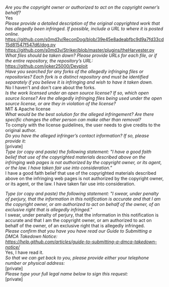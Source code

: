 *Are you the copyright owner or authorized to act on the copyright owner’s
behalf?*  
Yes  
*Please provide a detailed description of the original copyrighted work
that has allegedly been infringed. If possible, include a URL to where it
is posted online.*  
https://github.com/s0md3v/ReconDog/blob/39e45e8adeabfbc9d9a7fd33cd15d81547f547d6/dog.py  
https://github.com/s0md3v/Striker/blob/master/plugins/theHarvester.py  
*What files should be taken down? Please provide URLs for each file, or if
the entire repository, the repository’s URL:*  
https://github.com/joker25000/Devploit  
*Have you searched for any forks of the allegedly infringing files or
repositories? Each fork is a distinct repository and must be identified
separately if you believe it is infringing and wish to have it taken down.*  
No I haven't and don't care about the forks.  
*Is the work licensed under an open source license? If so, which open
source license? Are the allegedly infringing files being used under the
open source license, or are they in violation of the license?*  
MIT & Apache license  
*What would be the best solution for the alleged infringement? Are there
specific changes the other person can make other than removal?*  
To comply with the license guidelines, the user needs to give credits to
the original author.  
*Do you have the alleged infringer’s contact information? If so, please
provide it:*  
[private]  
*Type (or copy and paste) the following statement: "I have a good faith
belief that use of the copyrighted materials described above on the
infringing web pages is not authorized by the copyright owner, or its
agent, or the law. I have taken fair use into consideration."*  
I have a good faith belief that use of the copyrighted materials described
above on the infringing web pages is not authorized by the copyright owner,
or its agent, or the law. I have taken fair use into consideration.  

*Type (or copy and paste) the following statement: "I swear, under penalty
of perjury, that the information in this notification is accurate and that
I am the copyright owner, or am authorized to act on behalf of the owner,
of an exclusive right that is allegedly infringed."*  
I swear, under penalty of perjury, that the information in this
notification is accurate and that I am the copyright owner, or am
authorized to act on behalf of the owner, of an exclusive right that is
allegedly infringed.  
*Please confirm that you have you have read our Guide to Submitting a DMCA
Takedown Notice:  
https://help.github.com/articles/guide-to-submitting-a-dmca-takedown-notice/*  
Yes, I have read it.  
*So that we can get back to you, please provide either your telephone
number or physical address:*  
[private]  
*Please type your full legal name below to sign this request:*  
[private]  
